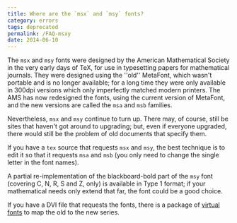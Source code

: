 ```yaml
---
title: Where are the `msx` and `msy` fonts?
category: errors
tags: deprecated
permalink: /FAQ-msxy
date: 2014-06-10
---
```


The `msx` and `msy` fonts were designed by the
American Mathematical Society in the very early days of TeX, for
use in typesetting papers for mathematical journals.  They were
designed using the ''old'' MetaFont, which wasn't portable and is no longer
available; for a long time they were only available in 300dpi versions
which only imperfectly matched modern printers.  The AMS has
now redesigned the fonts, using the current version of MetaFont, and the
new versions are called the `msa` and `msb`
families.

Nevertheless, `msx` and `msy` continue to turn up.
There may, of course, still be sites that haven't got around to
upgrading; but, even if everyone upgraded, there would still be the
problem of old documents that specify them.

If you have a `tex` source that requests `msx` and
`msy`, the best technique is to edit it so that it requests
`msa` and `msb` (you only need to change the single
letter in the font names).

A partial re-implementation of the blackboard-bold part of the
`msy` font (covering C, N, R, S and Z, only) is available in
Type&nbsp;1 format; if your mathematical needs only extend that far, the
font could be a good choice.

If you have a DVI file that requests the fonts, there is a package
of [virtual fonts](FAQ-virtualfonts) to map the old to the new series.

